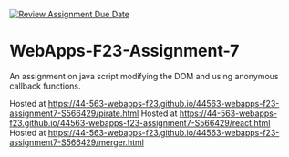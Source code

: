 [![Review Assignment Due Date](https://classroom.github.com/assets/deadline-readme-button-24ddc0f5d75046c5622901739e7c5dd533143b0c8e959d652212380cedb1ea36.svg)](https://classroom.github.com/a/Kv-XePEp)
# WebApps-F23-Assignment-7
An assignment on java script modifying the DOM and using anonymous callback functions.

Hosted at https://44-563-webapps-f23.github.io/44563-webapps-f23-assignment7-S566429/pirate.html
Hosted at https://44-563-webapps-f23.github.io/44563-webapps-f23-assignment7-S566429/react.html
Hosted at https://44-563-webapps-f23.github.io/44563-webapps-f23-assignment7-S566429/merger.html
